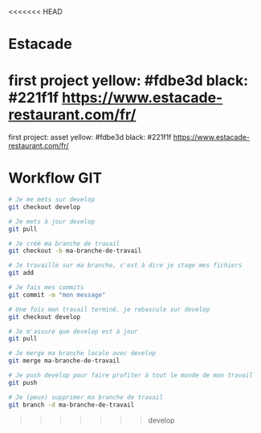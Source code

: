 <<<<<<< HEAD
# Estacade
first project
yellow: #fdbe3d
black:  #221f1f
https://www.estacade-restaurant.com/fr/
=======
first project: asset  yellow: #fdbe3d black: #221f1f https://www.estacade-restaurant.com/fr/

# Workflow GIT
```bash
# Je me mets sur develop
git checkout develop

# Je mets à jour develop
git pull

# Je créé ma branche de travail
git checkout -b ma-branche-de-travail

# Je travaille sur ma branche, c'est à dire je stage mes fichiers
git add

# Je fais mes commits
git commit -m "mon message"

# Une fois mon travail terminé, je rebascule sur develop
git checkout develop

# Je m'assure que develop est à jour
git pull

# Je merge ma branche locale avec develop 
git merge ma-branche-de-travail

# Je push develop pour faire profiter à tout le monde de mon travail
git push

# Je (peux) supprimer ma branche de travail
git branch -d ma-branche-de-travail
```
>>>>>>> develop
